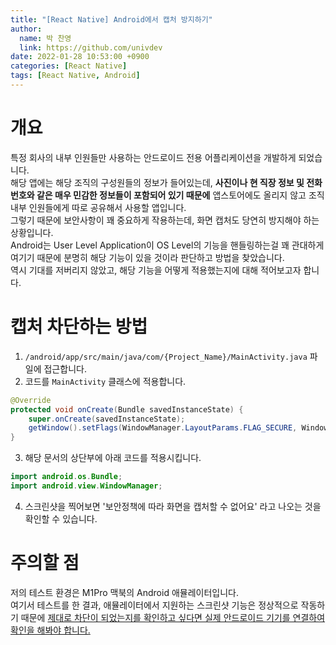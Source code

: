 ```yaml
---
title: "[React Native] Android에서 캡처 방지하기"
author:
  name: 박 찬영
  link: https://github.com/univdev
date: 2022-01-28 10:53:00 +0900
categories: [React Native]
tags: [React Native, Android]
---
```

# 개요
특정 회사의 내부 인원들만 사용하는 안드로이드 전용 어플리케이션을 개발하게 되었습니다.  
해당 앱에는 해당 조직의 구성원들의 정보가 들어있는데, **사진이나 현 직장 정보 및 전화번호와 같은 매우 민감한 정보들이 포함되어 있기 때문에** 앱스토어에도 올리지 않고 조직 내부 인원들에게 따로 공유해서 사용할 앱입니다.  
그렇기 때문에 보안사항이 꽤 중요하게 작용하는데, 화면 캡처도 당연히 방지해야 하는 상황입니다.  
Android는 User Level Application이 OS Level의 기능을 핸들링하는걸 꽤 관대하게 여기기 때문에 분명히 해당 기능이 있을 것이라 판단하고 방법을 찾았습니다.  
역시 기대를 저버리지 않았고, 해당 기능을 어떻게 적용했는지에 대해 적어보고자 합니다.
# 캡처 차단하는 방법
1. ```/android/app/src/main/java/com/{Project_Name}/MainActivity.java``` 파일에 접근합니다.
2. 코드를 ```MainActivity``` 클래스에 적용합니다.
  ```java
  @Override
  protected void onCreate(Bundle savedInstanceState) {
      super.onCreate(savedInstanceState);
      getWindow().setFlags(WindowManager.LayoutParams.FLAG_SECURE, WindowManager.LayoutParams.FLAG_SECURE);
  }
  ```
3. 해당 문서의 상단부에 아래 코드를 적용시킵니다.
  ```java
  import android.os.Bundle;
  import android.view.WindowManager;
  ```
4. 스크린샷을 찍어보면 '보안정책에 따라 화면을 캡처할 수 없어요' 라고 나오는 것을 확인할 수 있습니다.

# 주의할 점
저의 테스트 환경은 M1Pro 맥북의 Android 애뮬레이터입니다.  
여기서 테스트를 한 결과, 애뮬레이터에서 지원하는 스크린샷 기능은 정상적으로 작동하기 때문에 <u>제대로 차단이 되었는지를 확인하고 싶다면 실제 안드로이드 기기를 연결하여 확인을 해봐야 합니다.</u>